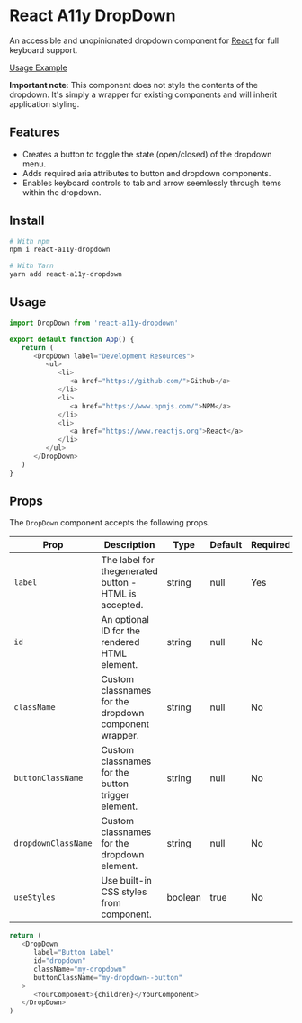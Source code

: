 # React A11y DropDown

An accessible and unopinionated dropdown component for [React](https://www.reactjs.org) for full keyboard support.

[Usage Example](https://dcooney.github.io/react-a11y-dropdown/)

**Important note**: This component does not style the contents of the dropdown. It's simply a wrapper for existing components and will inherit application styling.

## Features

-  Creates a button to toggle the state (open/closed) of the dropdown menu.
-  Adds required aria attributes to button and dropdown components.
-  Enables keyboard controls to tab and arrow seemlessly through items within the dropdown.

## Install

```bash
# With npm
npm i react-a11y-dropdown

# With Yarn
yarn add react-a11y-dropdown
```

## Usage

```javascript
import DropDown from 'react-a11y-dropdown'

export default function App() {
   return (
      <DropDown label="Development Resources">
         <ul>
            <li>
               <a href="https://github.com/">Github</a>
            </li>
            <li>
               <a href="https://www.npmjs.com/">NPM</a>
            </li>
            <li>
               <a href="https://www.reactjs.org">React</a>
            </li>
         </ul>
      </DropDown>
   )
}
```

## Props

The `DropDown` component accepts the following props.

| Prop                | Description                                           | Type    | Default | Required |
| ------------------- | ----------------------------------------------------- | ------- | ------- | -------- |
| `label`             | The label for thegenerated button - HTML is accepted. | string  | null    | Yes      |
| `id`                | An optional ID for the rendered HTML element.         | string  | null    | No       |
| `className`         | Custom classnames for the dropdown component wrapper. | string  | null    | No       |
| `buttonClassName`   | Custom classnames for the button trigger element.     | string  | null    | No       |
| `dropdownClassName` | Custom classnames for the dropdown element.           | string  | null    | No       |
| `useStyles`         | Use built-in CSS styles from component.               | boolean | true    | No       |

```javascript
return (
   <DropDown
      label="Button Label"
      id="dropdown"
      className="my-dropdown"
      buttonClassName="my-dropdown--button"
   >
      <YourComponent>{children}</YourComponent>
   </DropDown>
)
```
